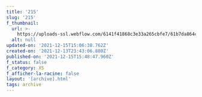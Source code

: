 ```yaml
---
title: '215'
slug: '215'
f_thumbnail:
  url: >-
    https://uploads-ssl.webflow.com/6141f41868c3e33a265cbfe7/61b7da864c2da1095719d054_215.jpg
  alt: null
updated-on: '2021-12-15T15:06:38.762Z'
created-on: '2021-12-13T23:43:06.880Z'
published-on: '2021-12-15T15:48:47.960Z'
f_status: false
f_category: XS
f_afficher-la-racine: false
layout: '[archive].html'
tags: archive
---
```



